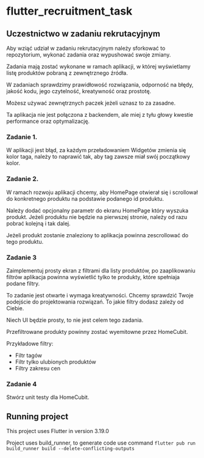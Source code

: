 # flutter_recruitment_task

## Uczestnictwo w zadaniu rekrutacyjnym
Aby wziąć udział w zadaniu rekrutacyjnym należy sforkować to repozytorium, wykonać zadania oraz wypushować swoje zmiany.

Zadania mają zostać wykonane w ramach aplikacji, w której wyświetlamy listę produktów pobraną z zewnętrznego źródła.

W zadaniach sprawdzimy prawidłowość rozwiązania, odporność na błędy, jakość kodu, jego czytelność, kreatywność oraz prostotę.

Możesz używać zewnętrznych paczek jeżeli uznasz to za zasadne.

Ta aplikacja nie jest połączona z backendem, ale miej z tyłu głowy kwestie performance oraz optymalizację.

### Zadanie 1.
W aplikacji jest błąd, za każdym przeładowaniem Widgetów zmienia się kolor taga, należy to naprawić tak, aby tag zawsze miał swój początkowy kolor.

### Zadanie 2.
W ramach rozwoju aplikacji chcemy, aby HomePage otwierał się i scrollował do konkretnego produktu na podstawie podanego id produktu.

Należy dodać opcjonalny parametr do ekranu HomePage który wyszuka produkt. Jeżeli produktu nie będzie na pierwszej stronie, należy od razu pobrać kolejną i tak dalej.

Jeżeli produkt zostanie znaleziony to aplikacja powinna zescrollować do tego produktu.

### Zadanie 3
Zaimplementuj prosty ekran z filtrami dla listy produktów, po zaaplikowaniu filtrów aplikacja powinna wyświetlić tylko te produkty, które spełniaja podane filtry.

To zadanie jest otwarte i wymaga kreatywności.
Chcemy sprawdzić Twoje podejście do projektowania rozwiązań.
To jakie filtry dodasz zależy od Ciebie.

Niech UI będzie prosty, to nie jest celem tego zadania.

Przefiltrowane produkty powinny zostać wyemitowne przez HomeCubit.

Przykładowe filtry:
 - Filtr tagów
 - Filtr tylko ulubionych produktów
 - Filtry zakresu cen

### Zadanie 4
Stwórz unit testy dla HomeCubit.
  

## Running project
This project uses Flutter in version 3.19.0

Project uses build_runner, to generate code use command `flutter pub run build_runner build --delete-conflicting-outputs`


